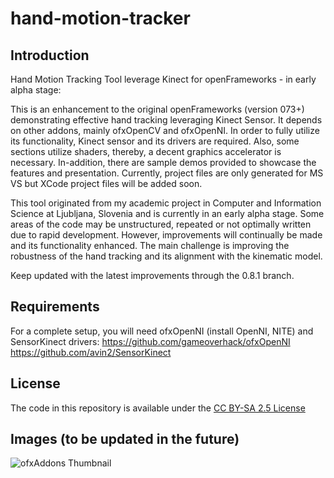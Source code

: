 hand-motion-tracker
===============

Introduction
---------------
Hand Motion Tracking Tool leverage Kinect for openFrameworks - in early alpha stage:

This is an enhancement to the original openFrameworks (version 073+) demonstrating effective hand tracking leveraging Kinect Sensor.
It depends on other addons, mainly ofxOpenCV and ofxOpenNI. In order to fully utilize its functionality, Kinect sensor and its drivers are required. Also, some sections utilize shaders, thereby, a decent graphics accelerator is necessary.
In-addition, there are sample demos provided to showcase the features and presentation. Currently, project files are only generated for MS VS but XCode project files will be added soon.

This tool originated from my academic project in Computer and Information Science at Ljubljana, Slovenia and is currently in an early alpha stage. Some areas of the code may be unstructured, repeated or not optimally written due to rapid development. However, improvements will continually be made and its functionality enhanced. The main challenge is improving the robustness of the hand tracking and its alignment with the kinematic model.

Keep updated with the latest improvements through the 0.8.1 branch.

Requirements
--------------
For a complete setup, you will need ofxOpenNI (install OpenNI, NITE) and SensorKinect drivers:
https://github.com/gameoverhack/ofxOpenNI <br/> https://github.com/avin2/SensorKinect

License
--------------
The code in this repository is available under the [CC BY-SA 2.5 License](http://creativecommons.org/licenses/by-sa/2.5/)

Images (to be updated in the future)
--------------
![ofxAddons Thumbnail](ofxaddons_thumbnail.png?raw=true 'ofxAddons thumbnail')
